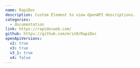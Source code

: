 ```yaml
---
name: RapiDoc
description: Custom Element to view OpenAPI descriptions.
categories:
  - documentation
link: https://rapidocweb.com/
github: https://github.com/mrin9/RapiDoc
openApiVersions:
  v2: true
  v3: true
  v3_1: true
  v4: false
---
```

